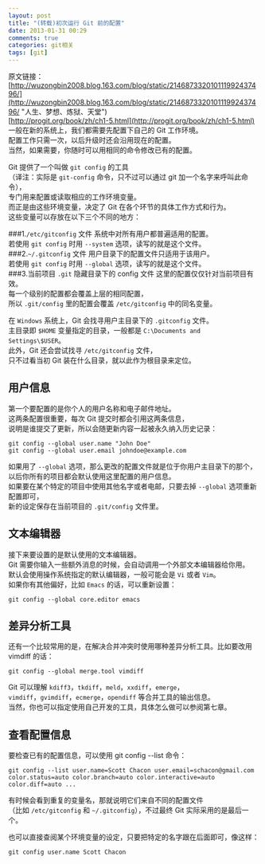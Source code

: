 ```yaml
---
layout: post
title: "(转载)初次运行 Git 前的配置"
date: 2013-01-31 00:29
comments: true
categories: git相关
tags: [git]
---
```

原文链接：  
[http://wuzongbin2008.blog.163.com/blog/static/214687332010111992437496/](http://wuzongbin2008.blog.163.com/blog/static/214687332010111992437496/ "人生、梦想、炼狱、天堂")  
[http://progit.org/book/zh/ch1-5.html](http://progit.org/book/zh/ch1-5.html)  
一般在新的系统上，我们都需要先配置下自己的 Git 工作环境。  
配置工作只需一次，以后升级时还会沿用现在的配置。  
当然，如果需要，你随时可以用相同的命令修改已有的配置。
<!-- more -->
Git 提供了一个叫做 `git config` 的工具  
（译注：实际是 `git-config` 命令，只不过可以通过 git 加一个名字来呼叫此命令），  
专门用来配置或读取相应的工作环境变量。  
而正是由这些环境变量，决定了 Git 在各个环节的具体工作方式和行为。  
这些变量可以存放在以下三个不同的地方：

###1.`/etc/gitconfig` 文件
系统中对所有用户都普遍适用的配置。  
若使用 `git config` 时用 `--system` 选项，读写的就是这个文件。  
###2.`~/.gitconfig` 文件
用户目录下的配置文件只适用于该用户。  
若使用 `git config` 时用 `--global` 选项，读写的就是这个文件。  
###3.当前项目 `.git` 隐藏目录下的 config 文件
这里的配置仅仅针对当前项目有效。  
每一个级别的配置都会覆盖上层的相同配置，  
所以 `.git/config` 里的配置会覆盖 `/etc/gitconfig` 中的同名变量。  

在 `Windows` 系统上，Git 会找寻用户主目录下的 `.gitconfig` 文件。  
主目录即 `$HOME` 变量指定的目录，一般都是 `C:\Documents and Settings\$USER`。  
此外，Git 还会尝试找寻 `/etc/gitconfig` 文件，  
只不过看当初 Git 装在什么目录，就以此作为根目录来定位。  

用户信息
-
第一个要配置的是你个人的用户名称和电子邮件地址。  
这两条配置很重要，每次 Git 提交时都会引用这两条信息，  
说明是谁提交了更新，所以会随更新内容一起被永久纳入历史记录：
<pre><code>git config --global user.name "John Doe"
git config --global user.email johndoe@example.com
</code></pre>
如果用了 `--global` 选项，那么更改的配置文件就是位于你用户主目录下的那个，  
以后你所有的项目都会默认使用这里配置的用户信息。  
如果要在某个特定的项目中使用其他名字或者电邮，只要去掉 `--global` 选项重新配置即可，  
新的设定保存在当前项目的 `.git/config` 文件里。

文本编辑器
-
接下来要设置的是默认使用的文本编辑器。  
Git 需要你输入一些额外消息的时候，会自动调用一个外部文本编辑器给你用。  
默认会使用操作系统指定的默认编辑器，一般可能会是 `Vi` 或者 `Vim`。  
如果你有其他偏好，比如 `Emacs` 的话，可以重新设置：
<pre><code>git config --global core.editor emacs</code></pre>

差异分析工具
-
还有一个比较常用的是，在解决合并冲突时使用哪种差异分析工具。比如要改用 vimdiff 的话：
<pre><code>git config --global merge.tool vimdiff</code></pre>
Git 可以理解 `kdiff3`，`tkdiff`，`meld`，`xxdiff`，`emerge`，  
`vimdiff`，`gvimdiff`，`ecmerge`，`opendiff` 等合并工具的输出信息。  
当然，你也可以指定使用自己开发的工具，具体怎么做可以参阅第七章。

查看配置信息
-
要检查已有的配置信息，可以使用 git config --list 命令：
<pre><code>git config --list user.name=Scott Chacon user.email=schacon@gmail.com color.status=auto color.branch=auto color.interactive=auto color.diff=auto ...</code></pre>
有时候会看到重复的变量名，那就说明它们来自不同的配置文件  
（比如 `/etc/gitconfig` 和 `~/.gitconfig`），不过最终 Git 实际采用的是最后一个。  

也可以直接查阅某个环境变量的设定，只要把特定的名字跟在后面即可，像这样：  
<pre><code>git config user.name Scott Chacon</code></pre>




